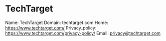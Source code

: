 
# TechTarget

Name: TechTarget
Domain: techtarget.com
Home: https://www.techtarget.com/
Privacy_policy: https://www.techtarget.com/privacy-policy/
Email: privacy@techtarget.com
